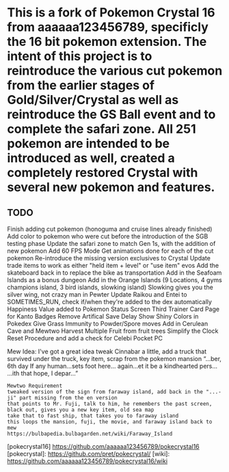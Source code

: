 # This is a fork of Pokemon Crystal 16 from aaaaaa123456789, specificly the 16 bit pokemon extension. The intent of this project is to reintroduce the various cut pokemon from the earlier stages of Gold/Silver/Crystal as well as reintroduce the GS Ball event and to complete the safari zone. All 251 pokemon are intended to be introduced as well, created a completely restored Crystal with several new pokemon and features.

## TODO
Finish adding cut pokemon (honoguma and cruise lines already finished)
Add color to pokemon who were cut before the introduction of the SGB testing phase
Update the safari zone to match Gen 1s, with the addition of new pokemon
Add 60 FPS Mode
Get animations done for each of the cut pokemon
Re-introduce the missing version exclusives to Crystal 
Update trade items to work as either "held item + level" or "use item" evos
Add the skateboard back in to replace the bike as transportation
Add in the Seafoam Islands as a bonus dungeon
Add in the Orange Islands (9 Locations, 4 gyms champions island, 3 bird islands, slowking island)
Slowking gives you the silver wing, not crazy man in Pewter
Update Raikou and Entei to SOMETIMES_RUN, check if/when they're added to the dex automatically
Happiness Value added to Pokemon Status Screen
Third Trainer Card Page for Kanto Badges
Remove Artifical Save Delay
Show Shiny Colors in Pokedex
Give Grass Immunity to Powder/Spore moves
Add in Cerulean Cave and Mewtwo
Harvest Multiple Fruit from fruit trees
Simplify the Clock Reset Procedure and add a check for Celebi
Pocket PC

Mew Idea:
    I've got a great idea
    tweak Cinnabar a little, add a truck that survived
    under the truck, key item, scrap from the pokemon mansion
    “…ber, 6th day
    If any human…sets foot here…
    again…et it be a kindhearted pers…
    …ith that hope, I depar…”

    Mewtwo Requirement
    tweaked version of the sign from faraway island, add back in the "...-ji" part missing from the en version
    that points to Mr. Fuji, talk to him, he remembers the past screen, black out, gives you a new key item, old sea map
    take that to fast ship, that takes you to faraway island
    this loops the mansion, fuji, the movie, and faraway island back to mew
    https://bulbapedia.bulbagarden.net/wiki/Faraway_Island



[compare]: https://github.com/aaaaaa123456789/pokecrystal16/compare
[pokecrystal16] https://github.com/aaaaaa123456789/pokecrystal16
[pokecrystal]: https://github.com/pret/pokecrystal/
[wiki]: https://github.com/aaaaaa123456789/pokecrystal16/wiki
